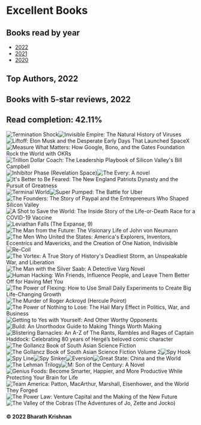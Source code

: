 # Excellent Books
## Books read by year
- [2022](books/2022.md)
- [2021](books/2021.md)
- [2020](books/2020.md)
## Top Authors, 2022
## Books with 5-star reviews, 2022
## Read completion: 42.11%
![Termination Shock](https://covers.openlibrary.org/b/isbn/9780063028050-M.jpg=100px)![Invisible Empire: The Natural History of Viruses](http://books.google.com/books/content?id=k9SzzgEACAAJ&printsec=frontcover&img=1&zoom=5&source=gbs_api=100px)![Liftoff: Elon Musk and the Desperate Early Days That Launched SpaceX](https://covers.openlibrary.org/b/isbn/9780062979971-M.jpg=100px)![Measure What Matters: How Google, Bono, and the Gates Foundation Rock the World with OKRs](https://covers.openlibrary.org/b/isbn/9780525536222-M.jpg=100px)![Trillion Dollar Coach: The Leadership Playbook of Silicon Valley's Bill Campbell](https://covers.openlibrary.org/b/isbn/9780062839268-M.jpg=100px)![Inhibitor Phase (Revelation Space)](https://covers.openlibrary.org/b/isbn/9780316462761-M.jpg=100px)![The Every: A novel](https://covers.openlibrary.org/b/isbn/9780593315347-M.jpg=100px)![It's Better to Be Feared: The New England Patriots Dynasty and the Pursuit of Greatness](https://covers.openlibrary.org/b/isbn/9781631498237-M.jpg=100px)![Terminal World](https://covers.openlibrary.org/b/isbn/9780441018666-M.jpg=100px)![Super Pumped: The Battle for Uber](https://covers.openlibrary.org/b/isbn/978-0393652246-M.jpg=100px)![The Founders: The Story of Paypal and the Entrepreneurs Who Shaped Silicon Valley](https://covers.openlibrary.org/b/isbn/978-1501197260-M.jpg=100px)![A Shot to Save the World: The Inside Story of the Life-or-Death Race for a COVID-19 Vaccine](http://books.google.com/books/content?id=y_JEEAAAQBAJ&printsec=frontcover&img=1&zoom=5&edge=curl&source=gbs_api=100px)![Leviathan Falls (The Expanse, 9)](https://covers.openlibrary.org/b/isbn/978-0316332910-M.jpg=100px)![The Man from the Future: The Visionary Life of John von Neumann](http://books.google.com/books/content?id=lGmPEAAAQBAJ&printsec=frontcover&img=1&zoom=5&source=gbs_api=100px)![The Men Who United the States: America's Explorers, Inventors, Eccentrics and Mavericks, and the Creation of One Nation, Indivisible](https://covers.openlibrary.org/b/isbn/978-0062079602-M.jpg=100px)![Re-Coil](http://books.google.com/books/content?id=kPlOEAAAQBAJ&printsec=frontcover&img=1&zoom=5&source=gbs_api=100px)![The Vortex: A True Story of History's Deadliest Storm, an Unspeakable War, and Liberation](https://covers.openlibrary.org/b/isbn/978-0062985415-M.jpg=100px)![The Man with the Silver Saab: A Detective Varg Novel](https://covers.openlibrary.org/b/isbn/978-0593316108-M.jpg=100px)![Human Hacking: Win Friends, Influence People, and Leave Them Better Off for Having Met You](http://books.google.com/books/content?id=Zoh5zQEACAAJ&printsec=frontcover&img=1&zoom=5&source=gbs_api=100px)![The Power of Flexing: How to Use Small Daily Experiments to Create Big Life-Changing Growth](http://books.google.com/books/content?id=xgcszgEACAAJ&printsec=frontcover&img=1&zoom=5&source=gbs_api=100px)![The Murder of Roger Ackroyd (Hercule Poirot)](https://covers.openlibrary.org/b/isbn/978-0593466360-M.jpg=100px)![The Power of Nothing to Lose: The Hail Mary Effect in Politics, War, and Business](http://books.google.com/books/content?id=Zm4czgEACAAJ&printsec=frontcover&img=1&zoom=5&source=gbs_api=100px)![Getting to Yes with Yourself: And Other Worthy Opponents](https://covers.openlibrary.org/b/isbn/978-0062363381-M.jpg=100px)![Build: An Unorthodox Guide to Making Things Worth Making](http://books.google.com/books/content?id=wTiyzgEACAAJ&printsec=frontcover&img=1&zoom=5&source=gbs_api=100px)![Blistering Barnacles: An A-Z of The Rants, Rambles and Rages of Captain Haddock: Celebrating 80 years of Hergé’s beloved comic character](http://books.google.com/books/content?id=uLNyzgEACAAJ&printsec=frontcover&img=1&zoom=5&source=gbs_api=100px)![The Gollancz Book of South Asian Science Fiction](https://covers.openlibrary.org/b/isbn/978-9388322058-M.jpg=100px)![The Gollancz Book of South Asian Science Fiction Volume 2](https://via.placeholder.com/128x202?text=The+Gollancz+Book+of+South+Asian+Science+Fiction+Volume+2=100px)![Spy Hook](http://books.google.com/books/content?id=ffr-zQEACAAJ&printsec=frontcover&img=1&zoom=5&source=gbs_api=100px)![Spy Line](http://books.google.com/books/content?id=vE7yzQEACAAJ&printsec=frontcover&img=1&zoom=5&source=gbs_api=100px)![Spy Sinker](http://books.google.com/books/content?id=rY8QzgEACAAJ&printsec=frontcover&img=1&zoom=5&source=gbs_api=100px)![Eversion](https://covers.openlibrary.org/b/isbn/978-0316462822-M.jpg=100px)![Great State: China and the World](http://books.google.com/books/content?id=Of-lDwAAQBAJ&printsec=frontcover&img=1&zoom=5&edge=curl&source=gbs_api=100px)![The Lehman Trilogy](https://covers.openlibrary.org/b/isbn/978-0062940445-M.jpg=100px)![M: Son of the Century: A Novel](https://covers.openlibrary.org/b/isbn/978-0062956118-M.jpg=100px)![Genius Foods: Become Smarter, Happier, and More Productive While Protecting Your Brain for Life](http://books.google.com/books/content?id=dB2VswEACAAJ&printsec=frontcover&img=1&zoom=5&source=gbs_api=100px)![Team America: Patton, MacArthur, Marshall, Eisenhower, and the World They Forged](https://covers.openlibrary.org/b/isbn/978-0062883292-M.jpg=100px)![The Power Law: Venture Capital and the Making of the New Future](https://covers.openlibrary.org/b/isbn/978-0525559993-M.jpg=100px)![The Valley of the Cobras (The Adventures of Jo, Zette and Jocko)](https://via.placeholder.com/128x202?text=The+Valley+of+the+Cobras+(The+Adventures+of+Jo,+Zette+and+Jocko)=100px)
#### &copy; 2022 Bharath Krishnan